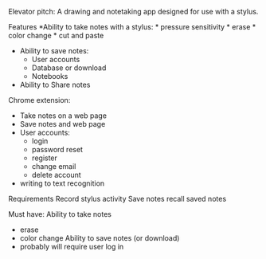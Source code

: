 Elevator pitch:
A drawing and notetaking app designed for use with a stylus.



Features
  *Ability to take notes with a stylus:
    * pressure sensitivity
    * erase
    * color change
    * cut and paste
  * Ability to save notes:
    * User accounts
    * Database or download
    * Notebooks    
  * Ability to Share notes


Chrome extension:
  * Take notes on a web page
  * Save notes and web page
  * User accounts:
    * login
    * password reset
    * register
    * change email
    * delete account
  * writing to text recognition




Requirements
Record stylus activity
Save notes
recall saved notes


Must have: 
Ability to take notes
  * erase
  * color change
Ability to save notes (or download)
  * probably will require user log in
